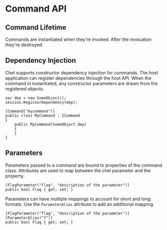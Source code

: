 # Command API #

## Command Lifetime ##

Commands are instantiated when they're invoked. After the invocation they're destroyed.

## Dependency Injection ##

Chel supports constructor dependency injection for commands. The host application can register dependencies through the host API. When the command in instantiated, any constructor parameters are drawn from the registered objects.

    var dep = new SomeObject();
    session.RegisterDependency(dep);

    [Command("mycommand")]
    public class MyCommand : ICommand
    {
        public MyCommand(SomeObject dep)
        {
        }
    }

## Parameters ##

Parameters passed to a command are bound to properties of the command class. Attributes are used to map between the chel parameter and the property.

    [FlagParameter("flag", "description of the parameter")]
    public bool Flag { get; set; }

Parameters can have multiple mappings to account for short and long formats. Use the `ParameterAlias` attribute to add an additional mapping.

    [FlagParameter("flag", "description of the parameter")]
    [ParameterAlias("f")]
    public bool Flag { get; set; }
